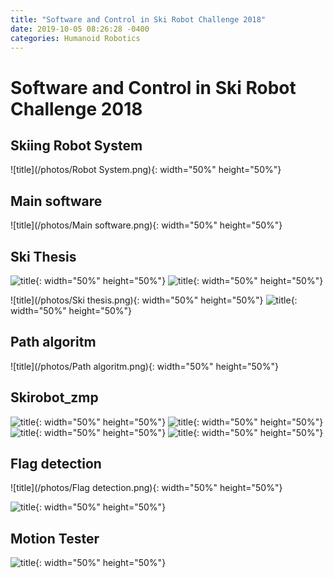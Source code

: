```yaml
---
title: "Software and Control in Ski Robot Challenge 2018"
date: 2019-10-05 08:26:28 -0400
categories: Humanoid Robotics
---
```


# Software and Control in Ski Robot Challenge 2018
## Skiing Robot System
![title](/photos/Robot System.png){: width="50%" height="50%"}

## Main software
![title](/photos/Main software.png){: width="50%" height="50%"}

## Ski Thesis
![title](/photos/Skirobot_thesis.png){: width="50%" height="50%"}
![title](/photos/Skirobot_snowthesis.png){: width="50%" height="50%"}

![title](/photos/Ski thesis.png){: width="50%" height="50%"}
![title](/photos/Skirobot_slovenia.png){: width="50%" height="50%"}


## Path algoritm
![title](/photos/Path algoritm.png){: width="50%" height="50%"}

## Skirobot_zmp
![title](/photos/Skirobot_Loadcell.png){: width="50%" height="50%"}
![title](/photos/Skirobot_zmp.png){: width="50%" height="50%"}
![title](/photos/Skirobot_pendulum2.png){: width="50%" height="50%"}
![title](/photos/Skirobot_control.png){: width="50%" height="50%"}


## Flag detection
![title](/photos/Flag detection.png){: width="50%" height="50%"}

![title](/photos/Lidar.png){: width="50%" height="50%"}

## Motion Tester
![title](/photos/Skirobot_tester.png){: width="50%" height="50%"}

